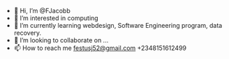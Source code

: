 - 👋 Hi, I’m @FJacobb
- 👀 I’m interested in computing 
- 🌱 I’m currently learning webdesign, Software Engineering program, data recovery.
- 💞️ I’m looking to collaborate on ...
- 📫 How to reach me festusj52@gmail.com +2348151612499

<!---
FJacobb/FJacobb is a ✨ special ✨ repository because its `README.md` (this file) appears on your GitHub profile.
You can click the Preview link to take a look at your changes.
--->
